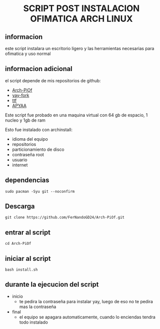 <h1 align="center">  SCRIPT POST INSTALACION OFIMATICA ARCH LINUX</h1>

## informacion
este script instalara un escritorio ligero y las herramientas necesarias para ofimatica y uso normal

## informacion adicional
el script depende de mis repositorios de github:
- [Arch-PiOf](<https://github.com/FerNandoGD24/Arch-PiOf>)
- [yay-fork](<https://github.com/FerNandoGD24/yay-fork>)
- [ttf](<https://github.com/FerNandoGD24/ttf>)
- [APYAA](<https://github.com/FerNandoGD24/APYAA>)

Este script fue probado en una maquina virtual con 64 gb de espacio, 1 nucleo y 1gb de ram

Esto fue instalado con archinstall:
- idioma del equipo
- repositorios
- particionamiento de disco
- contraseña root
- usuario
- internet

## dependencias

```
sudo pacman -Syu git --noconfirm
```

## Descarga
```
git clone https://github.com/FerNandoGD24/Arch-PiOf.git
```

## entrar al script
```
cd Arch-PiOf
```

## iniciar al script
```
bash install.sh
```
## durante la ejecucion del script
* inicio
  - te pedira la contraseña para instalar yay, luego de eso no te pedira mas la contraseña
* final
  - el equipo se apagara automaticamente, cuando lo enciendas tendra todo instalado
